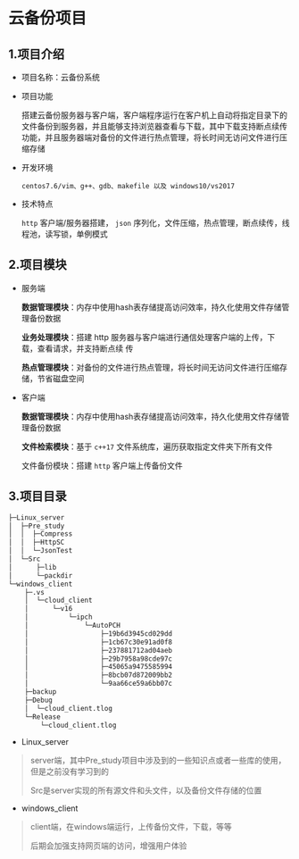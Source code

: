 # 云备份项目

## 1.项目介绍

- 项目名称：云备份系统

- 项目功能

  搭建云备份服务器与客户端，客户端程序运行在客户机上自动将指定目录下的文件备份到服务器，并且能够支持浏览器查看与下载，其中下载支持断点续传功能，并且服务器端对备份的文件进行热点管理，将长时间无访问文件进行压缩存储  

- 开发环境

  `centos7.6/vim、g++、gdb、makefile 以及 windows10/vs2017  `

- 技术特点

  `http` 客户端/服务器搭建， `json` 序列化，文件压缩，热点管理，断点续传，线程池，读写锁，单例模式  

## 2.项目模块

- 服务端

  **数据管理模块**：内存中使用hash表存储提高访问效率，持久化使用文件存储管理备份数据  

  **业务处理模块**：搭建 http 服务器与客户端进行通信处理客户端的上传，下载，查看请求，并支持断点续
  传  

  **热点管理模块**：对备份的文件进行热点管理，将长时间无访问文件进行压缩存储，节省磁盘空间  

- 客户端

  **数据管理模块**：内存中使用hash表存储提高访问效率，持久化使用文件存储管理备份数据  

  **文件检索模块**：基于 `c++17` 文件系统库，遍历获取指定文件夹下所有文件  

  文件备份模块：搭建 `http` 客户端上传备份文件  

## 3.项目目录

```bash
├─Linux_server
│  ├─Pre_study
│  │  ├─Compress
│  │  ├─HttpSC
│  │  └─JsonTest
│  └─Src
│      ├─lib
│      └─packdir
└─windows_client
    ├─.vs
    │  └─cloud_client
    │      └─v16
    │          └─ipch
    │              └─AutoPCH
    │                  ├─19b6d3945cd029dd
    │                  ├─1cb67c30e91ad0f8
    │                  ├─237881712ad04aeb
    │                  ├─29b7958a98cde97c
    │                  ├─45065a9475585994
    │                  ├─8bcb07d872009bb2
    │                  └─9aa66ce59a6bb07c
    ├─backup
    ├─Debug
    │  └─cloud_client.tlog
    └─Release
        └─cloud_client.tlog
```

- Linux_server

> server端，其中Pre_study项目中涉及到的一些知识点或者一些库的使用，但是之前没有学习到的
>
> Src是server实现的所有源文件和头文件，以及备份文件存储的位置

- windows_client

> client端，在windows端运行，上传备份文件，下载，等等
>
> 后期会加强支持网页端的访问，增强用户体验
